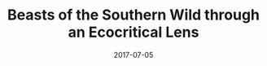 ---
layout: project
title: "Beasts of the Southern Wild through an Ecocritical Lens"
description: Essay
img: 
category: 
date: 2017-07-05
client: 
published: yes
sidebar: The independent film Beast of the Southern Wild analyzed through eco-criticism or the study of literature and the environment. HushPuppy declares at the beginning and end of the film, “when I die, the scientists of the future, they're gonna find it all. They gonna know, once there was a Hushpuppy, and she live with her daddy in the Bathtub.” The voices of the side effects of climate change will be heard, despite if the people who feel unaffected develop the consciousness to do more about environmental degradation. The climate refugees of Louisiana voice their experience after Hurricane Katrina and their fight for environmental justice. 
---